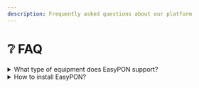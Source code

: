 ```yaml
---
description: Frequently asked questions about our platform
---
```


# ❔ FAQ

<details>

<summary>What type of equipment does EasyPON support?</summary>

We are currently in an active development stage and we plan to expand our list of supported hardware, you can be the one to help us with this by simply applying the contact form as a request. [Here is a link](https://app.gitbook.com/o/FLfeqEYvh9QVB713VXQE/s/MviMfLPCHms6Yo2oirJF/\~/changes/5/first-steps-in-easypon/supported-olts) to the types of equipment we currently support.

</details>

<details>

<summary>How to install EasyPON?</summary>

You can install it in two ways: on a Debian 11 or run in with Docker. All required information about installation you van get on [How to install EasyPON](./) page.

</details>

